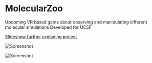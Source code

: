 # MolecularZoo
Upcoming VR based game about observing and manipulating different molecular simulations
Developed for UCSF

[Slideshow further explaning project](https://docs.google.com/presentation/d/17LfzmEJb8sQKcDEA1Cqd1C8A-G_OUWWQNspxNu6t7a8/edit?usp=sharing)

![Screenshot](https://imgur.com/EnGKwxE "Create!")






![Screenshot](http://imgur.com/HCMVloP.jpg "Title")

